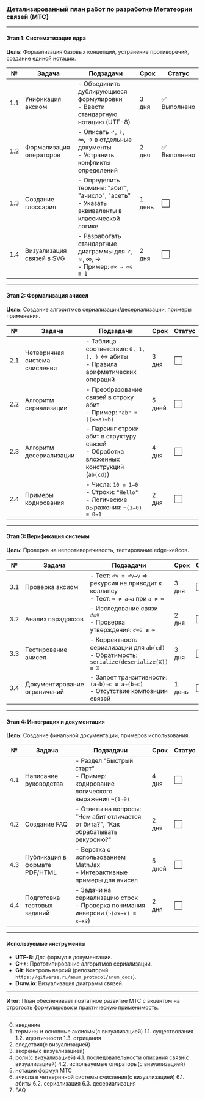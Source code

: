 ### Детализированный план работ по разработке Метатеории связей (МТС)

---

#### **Этап 1: Систематизация ядра**  
**Цель**: Формализация базовых концепций, устранение противоречий, создание единой нотации.  

| №  | Задача                             | Подзадачи                                                                 | Срок  | Статус     |
|----|------------------------------------|---------------------------------------------------------------------------|-------|------------|
| 1.1 | Унификация аксиом                 | - Объединить дублирующиеся формулировки<br>- Ввести стандартную нотацию (UTF-8) | 3 дня | ✅ Выполнено |
| 1.2 | Формализация операторов           | - Описать ♂, ♀, ∞, → в отдельные документы<br>- Устранить конфликты определений      | 2 дня | ✅ Выполнено |
| 1.3 | Создание глоссария                | - Определить термины: "абит", "ачисло", "асеть"<br>- Указать эквиваленты в классической логике | 1 день | ⬜️         |
| 1.4 | Визуализация связей в SVG         | - Разработать стандартные диаграммы для ♂, ♀, ∞, →<br>- Пример: `♂∞ → ∞♀ ≡ 1`       | 2 дня | ⬜️         |

---

#### **Этап 2: Формализация ачисел**  
**Цель**: Создание алгоритмов сериализации/десериализации, примеры применения.  

| №  | Задача                             | Подзадачи                                                                 | Срок  | Статус     |
|----|------------------------------------|---------------------------------------------------------------------------|-------|------------|
| 2.1 | Четверичная система счисления     | - Таблица соответствия: `0, 1, (, )` ↔ абиты<br>- Правила арифметических операций    | 3 дня | ⬜️         |
| 2.2 | Алгоритм сериализации             | - Преобразование связей в строку абит<br>- Пример: `"ab" ≡ ((∞→a)→b)`                | 5 дней | ⬜️         |
| 2.3 | Алгоритм десериализации           | - Парсинг строки абит в структуру связей<br>- Обработка вложенных конструкций (`ab(cd)`) | 4 дня | ⬜️         |
| 2.4 | Примеры кодирования               | - Числа: `10 ≡ 1→0`<br>- Строки: `"Hello"`<br>- Логические выражения: `¬(1→0) ≡ 0→1` | 2 дня | ⬜️         |

---

#### **Этап 3: Верификация системы**  
**Цель**: Проверка на непротиворечивость, тестирование edge-кейсов.  

| №  | Задача                             | Подзадачи                                                                 | Срок  | Статус     |
|----|------------------------------------|---------------------------------------------------------------------------|-------|------------|
| 3.1 | Проверка аксиом                   | - Тест: `♂v ≡ ♂v→v` ⇒ рекурсия не приводит к коллапсу<br>- Тест: `∞ ≠ a→a` при `a ≠ ∞` | 3 дня | ⬜️         |
| 3.2 | Анализ парадоксов                 | - Исследование связи `♂∞♀`<br>- Проверка утверждения: `♂∞♀ ≢ ∞`                     | 2 дня | ⬜️         |
| 3.3 | Тестирование ачисел               | - Корректность сериализации для `ab(cd)`<br>- Обратимость: `serialize(deserialize(X)) ≡ X` | 3 дня | ⬜️         |
| 3.4 | Документирование ограничений      | - Запрет транзитивности: `(a→b)→c ≢ a→(b→c)`<br>- Отсутствие композиции связей         | 1 день | ⬜️         |

---

#### **Этап 4: Интеграция и документация**  
**Цель**: Создание финальной документации, примеров использования.  

| №  | Задача                             | Подзадачи                                                                 | Срок  | Статус     |
|----|------------------------------------|---------------------------------------------------------------------------|-------|------------|
| 4.1 | Написание руководства             | - Раздел "Быстрый старт"<br>- Пример: кодирование логического выражения `¬(1→0)`      | 4 дня | ⬜️         |
| 4.2 | Создание FAQ                      | - Ответы на вопросы: "Чем абит отличается от бита?", "Как обрабатывать рекурсию?"     | 2 дня | ⬜️         |
| 4.3 | Публикация в формате PDF/HTML     | - Верстка с использованием MathJax<br>- Интерактивные примеры для ачисел              | 5 дней | ⬜️         |
| 4.4 | Подготовка тестовых заданий       | - Задачи на сериализацию строк<br>- Проверка понимания инверсии (`¬(♂x→x) ≡ x→x♀`)    | 2 дня | ⬜️         |

---

#### **Используемые инструменты**  
- **UTF-8**: Для формул в документации.  
- **C++**: Прототипирование алгоритмов сериализации.  
- **Git**: Контроль версий (репозиторий: `https://gitverse.ru/anum_protocol/anum_docs`).  
- **Draw.io**: Визуализация диаграмм связей.  

---
**Итог**: План обеспечивает поэтапное развитие МТС с акцентом на строгость формулировок и практическую применимость.  

---

0. введение
1. термины и основные аксиомы(с визуализацией)
1.1. существования
1.2. идентичности
1.3. отрицания
2. следствия(с визуализацией)
3. акорень(с визуализацией)
4. роли(с визуализацией)
4.1. последовательности описания связи(с визуализацией)
4.2. используемые операторы(с визуализацией)
5.  нотации формул МТС
6.  ачисла в четверичной системы счисления(с визуализацией)
6.1. абиты
6.2. сериализация 
6.3. десериализация
7. FAQ